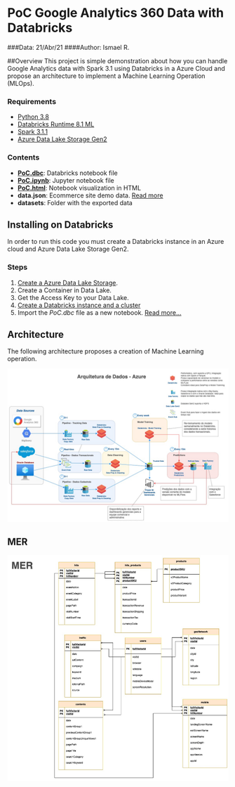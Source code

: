 # PoC Google Analytics 360 Data with Databricks
###Data: 21/Abr/21
####Author: Ismael R.

##Overview
This project is simple demonstration about how you can handle Google Analytics data with Spark 3.1 using Databricks in a Azure Cloud
and propose an architecture to implement a Machine Learning Operation (MLOps).


### Requirements
- [Python 3.8](https://www.python.org/downloads/release/python-380/)
- [Databricks Runtime 8.1 ML](https://docs.databricks.com/release-notes/runtime/8.1.html)
- [Spark 3.1.1](https://spark.apache.org/docs/latest/)
- [Azure Data Lake Storage Gen2](https://docs.microsoft.com/pt-br/azure/storage/blobs/data-lake-storage-introduction)

### Contents
- **[PoC.dbc](PoC.dbc)**: Databricks notebook file
- **[PoC.ipynb](PoC.ipynb)**: Jupyter notebook file
- **[PoC.html](PoC.html)**: Notebook visualization in HTML
- **data.json**: Ecommerce site demo data. [Read more](https://support.google.com/analytics/answer/7029846?hl=en&ref_topic=9359001)
- **datasets**: Folder with the exported data

## Installing on Databricks
In order to run this code you must create a Databricks instance in an Azure cloud and Azure Data Lake Storage Gen2.

### Steps
1. [Create a Azure Data Lake Storage](https://docs.microsoft.com/pt-br/azure/storage/blobs/create-data-lake-storage-account).
2. Create a Container in Data Lake.
3. Get the Access Key to your Data Lake.
4. [Create a Databricks instance and a cluster](https://docs.microsoft.com/pt-br/azure/databricks/scenarios/quickstart-create-databricks-workspace-portal?tabs=azure-portal)
5. Import the *PoC.dbc* file as a new notebook. [Read more...](https://docs.databricks.com/notebooks/notebooks-manage.html#import-a-notebook)

## Architecture

The following architecture proposes a creation of Machine Learning operation.

![architecture](architecture.jpg)

## MER

![MER](MER.jpg)

